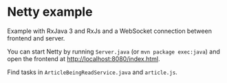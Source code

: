 
# Netty example
 
Example with RxJava 3 and RxJs and a WebSocket connection between frontend and server.

You can start Netty by running `Server.java` (or `mvn package exec:java`) and open the frontend at <http://localhost:8080/index.html>.

Find tasks in `ArticleBeingReadService.java` and `article.js`.
